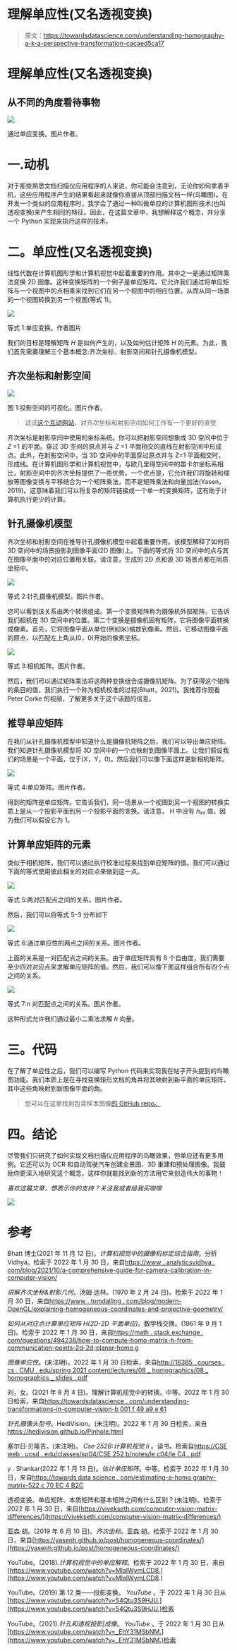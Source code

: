 # 理解单应性(又名透视变换)

> 原文：<https://towardsdatascience.com/understanding-homography-a-k-a-perspective-transformation-cacaed5ca17>

# 理解单应性(又名透视变换)

## 从不同的角度看待事物

![](img/ca6433a22df813b14ce236393f881b0c.png)

通过单应变换。图片作者。

# 一.动机

对于那些熟悉文档扫描仪应用程序的人来说，你可能会注意到，无论你如何拿着手机，这些应用程序产生的结果看起来就像你直接从顶部扫描文档一样(鸟瞰图)。在开发一个类似的应用程序时，我学会了通过一种叫做单应的计算机图形技术(也叫透视变换)来产生相同的特征。因此，在这篇文章中，我想解释这个概念，并分享一个 Python 实现来执行这样的技术。

# 二。单应性(又名透视变换)

线性代数在计算机图形学和计算机视觉中起着重要的作用。其中之一是通过矩阵乘法变换 2D 图像。这种变换矩阵的一个例子是单应矩阵。它允许我们通过将单应矩阵与一个视图中的点相乘来找到它们在另一个视图中的相应位置，从而从同一场景的一个视图转换到另一个视图(等式 1)。

![](img/127f551f65ae616d93b38cc083540d10.png)

等式 1:单应变换。作者图片

我们的目标是理解矩阵 *H* 是如何产生的，以及如何估计矩阵 *H* 的元素。为此，我们首先需要理解三个基本概念:齐次坐标、射影空间和针孔摄像机模型。

## 齐次坐标和射影空间

![](img/c8b1a58e0cf604d6c9683ddb7a3e6c8b.png)

图 1:投影空间的可视化。图片作者。

> 试试[这个互动网站](https://wordsandbuttons.online/interactive_guide_to_homogeneous_coordinates.html)，对齐次坐标和射影空间如何工作有一个更好的直觉

齐次坐标是射影空间中使用的坐标系统。你可以把射影空间想象成 3D 空间中位于 *Z* =1 的平面。穿过 3D 空间的原点并与 *Z* =1 平面相交的直线在射影空间中形成点。此外，在射影空间中，当 3D 空间中的平面穿过原点并与 Z=1 平面相交时，形成线。在计算机图形学和计算机视觉中，与欧几里得空间中的笛卡尔坐标系相比，射影空间中的齐次坐标提供了一些优势。一个优点是，它允许我们将旋转和缩放等图像变换与平移结合为一个矩阵乘法，而不是矩阵乘法和向量加法(Yasen，2019)。这意味着我们可以将复杂的矩阵链接成一个单一的变换矩阵，这有助于计算机执行更少的计算。

## 针孔摄像机模型

齐次坐标和射影空间在推导针孔摄像机模型中起着重要作用。该模型解释了如何将 3D 空间中的场景投影到图像平面(2D 图像)上。下面的等式将 3D 空间中的点与其在图像平面中的对应位置相关联。请注意，生成的 2D 点和源 3D 场景点都在同质坐标中。

![](img/23b48ace3fd2cbe834264f1b49b402b9.png)

等式 2:针孔摄像机模型。图片作者。

您可以看到该关系由两个转换组成。第一个变换矩阵称为摄像机外部矩阵。它告诉我们相机在 3D 空间中的位置。第二个变换是摄像机固有矩阵，它将图像平面转换成像素。首先，它将图像平面从单位(例如米)缩放到像素。然后，它移动图像平面的原点，以匹配左上角从(0，0)开始的像素坐标。

![](img/9bf1c45a4a30b0f9a50841f29091f7cc.png)

等式 3:相机矩阵。图片作者。

然后，我们可以通过矩阵乘法将这两种变换组合成摄像机矩阵。为了获得这个矩阵的条目的值，我们执行一个称为相机校准的过程(Bhatt，2021)。我推荐你观看 Peter Corke 的视频，了解更多关于这个话题的信息。

## 推导单应矩阵

在我们从针孔摄像机模型中知道什么是摄像机矩阵之后，我们可以导出单应矩阵。我们知道针孔摄像机模型将 3D 空间中的一个点映射到图像平面上。让我们假设我们的场景是一个平面，位于(X，Y，0)。然后我们可以像下面这样更新相机矩阵。

![](img/244fdbd14149658383e11f410683343e.png)

等式 4:单应矩阵。图片作者。

得到的矩阵是单应矩阵。它告诉我们，同一场景从一个视图到另一个视图的转换实质上是从一个投影平面到另一个投影平面的变换。请注意， *H* 中没有 *h₃₃* 值，因为我们可以假设它为 1。

## 计算单应矩阵的元素

类似于相机矩阵，我们可以通过执行校准过程来找到单应矩阵的值。我们可以通过下面的等式使用彼此相关的对应点来做到这一点。

![](img/9572a2cead7d046c109f805b07f1347b.png)

等式 5:两对匹配点之间的关系。图片作者。

然后，我们可以将等式 5–3 分布如下

![](img/58a6cfd2a54edca4bd1deeb576c7838b.png)

等式 6:通过单应性的两点之间的关系。图片作者。

上面的关系是一对匹配点之间的关系。由于单应矩阵具有 8 个自由度，我们需要至少四对对应点来求解单应矩阵的值。然后，我们可以像下面这样组合所有四个点之间的关系。

![](img/03731fbe4f90fdd6155b36f360f0470c.png)

等式 7:n 对匹配点之间的关系。图片作者。

这种形式允许我们通过最小二乘法求解 *h* 向量。

# 三。代码

在了解了单应性之后，我们可以编写 Python 代码来实现我在帖子开头提到的鸟瞰图功能。我们本质上是在寻找变换矩形文档的角并将其映射到新平面的单应矩阵，其中这些角映射到新图像平面的角。

> 您可以在这里找到包含样本图像[的 GitHub repo。](https://github.com/Socret360/understanding-homography)

# 四。结论

尽管我们只研究了如何实现文档扫描仪应用程序的鸟瞰效果，但单应还有更多用例。它还可以为 OCR 和自动驾驶汽车创建全景图、3D 重建和预处理图像。我鼓励你更深入地研究这个概念，这样你就能找到新的方法用它来创造伟大的事物！

*喜欢这篇文章，想表示你的支持？关注我或者给我买咖啡*

[![](img/8140cd8e4407d605f0439f0c3a38868f.png)](https://www.buymeacoffee.com/socretlee)

# 参考

Bhatt 博士(2021 年 11 月 12 日)。*计算机视觉中的摄像机标定综合指南*。分析 Vidhya。检索于 2022 年 1 月 30 日，来自[https://www . analyticsvidhya . com/blog/2021/10/a-comprehensive-guide-for-camera-calibration-in-computer-vision/](https://www.analyticsvidhya.com/blog/2021/10/a-comprehensive-guide-for-camera-calibration-in-computer-vision/)

*讲解齐次坐标&射影几何*。汤姆·达林。(1970 年 2 月 24 日)。检索于 2022 年 1 月 30 日，来自[https://www . tomdalling . com/blog/modern-OpenGL/explaining-homogeneous-coordinates-and-projective-geometry/](https://www.tomdalling.com/blog/modern-opengl/explaining-homogenous-coordinates-and-projective-geometry/)

*如何从对应点计算单应矩阵 H(2D-2D 平面单应)*。数学栈交换。(1961 年 9 月 1 日)。检索于 2022 年 1 月 30 日，来自[https://math . stack exchange . com/questions/494238/how-to-compute-homo-matrix-h-from-communication-points-2d-2d-planar-homo g](https://math.stackexchange.com/questions/494238/how-to-compute-homography-matrix-h-from-corresponding-points-2d-2d-planar-homog)

*图像单应性*。(未注明)。2022 年 1 月 30 日检索，来自[http://16385 . courses . cs . CMU . edu/spring 2021 content/lectures/08 _ homographics/08 _ homographics _ slides . pdf](http://16385.courses.cs.cmu.edu/spring2021content/lectures/08_homographies/08_homographies_slides.pdf)

刘，女。(2021 年 8 月 4 日)。理解计算机视觉中的转换。中等。2022 年 1 月 30 日检索，来自[https://towardsdatascience . com/understanding-transformations-in-computer-vision-b 001 f 49 a9 e 61](/understanding-transformations-in-computer-vision-b001f49a9e61)

*针孔摄像头型号*。HediVision。(未注明)。2022 年 1 月 30 日检索，来自 https://hedivision.github.io/Pinhole.html

塞尔日·贝隆吉。(未注明)。 *Cse 252B:计算机视觉 Ii* 。读书。检索自[https://CSE web . ucsd . edu/classes/sp04/CSE 252 b/notes/le c04/le C4 . pdf](https://cseweb.ucsd.edu/classes/sp04/cse252b/notes/lec04/lec4.pdf.)

y . Shankar(2022 年 1 月 13 日)。*估计单应矩阵*。中等。检索于 2022 年 1 月 30 日，来自[https://towards data science . com/estimating-a-homo graphy-matrix-522 c 70 EC 4 B2C](/estimating-a-homography-matrix-522c70ec4b2c)

透视变换、单应矩阵、本质矩阵和基本矩阵之间有什么区别？(未注明)。检索于 2022 年 1 月 30 日，来自[https://vivekseth.com/computer-vision-matrix-differences/](https://vivekseth.com/computer-vision-matrix-differences/)

亚森·胡。(2019 年 6 月 10 日)。*齐次坐标*。亚森·胡。检索于 2022 年 1 月 30 日，来自[https://yasenh.github.io/post/homogeneous-coordinates/](https://yasenh.github.io/post/homogeneous-coordinates/)

YouTube。(2018).*计算机视觉中的单应解释*。检索于 2022 年 1 月 30 日，来自[https://www.youtube.com/watch?v=MlaIWymLCD8.](https://www.youtube.com/watch?v=MlaIWymLCD8.)

YouTube。(2019).第 12 类——投影变换。 *YouTube* 。于 2022 年 1 月 30 日从[https://www.youtube.com/watch?v=54Qtu3S9HJU.](https://www.youtube.com/watch?v=54Qtu3S9HJU.)检索

YouTube。(2021).*针孔和透视投影|成像*。 *YouTube* 。于 2022 年 1 月 30 日从[https://www.youtube.com/watch?v=_EhY31MSbNM.](https://www.youtube.com/watch?v=_EhY31MSbNM.)检索